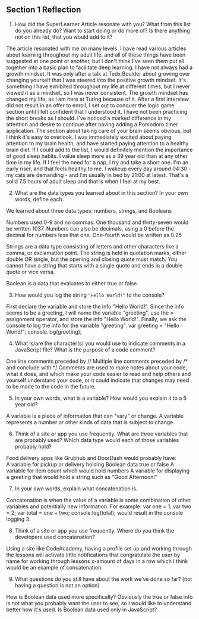 ## Section 1 Reflection

1. How did the SuperLearner Article resonate with you? What from this list do you already do? Want to start doing or do more of? Is there anything not on this list, that you would add to it?

The article resonated with me on many levels. I have read various articles about learning throughout my adult life, and all of these things have been suggested at one point or another, but I don't think I've seen them put all together into a basic plan to facilitate deep learning.
I have not always had a growth mindset. It was only after a talk at Tedx Boulder about growing over changing yourself that I was steered into the positive growth mindset. It's something I have exhibited throughout my life at different times, but I never viewed it as a mindset, so I was never consistent. The growth mindset has changed my life, as I am here at Turing because of it. After a first interview did not result in an offer to enroll, I set out to conquer the logic game section until I felt confident that I understood it.
I have not been practicing the short breaks as I should. I've noticed a marked difference in my attention and desire to continue after having adding a Pomodoro timer application.
The section about taking care of your brain seems obvious, but I think it's easy to overlook. I was immediately excited about paying attention to my brain health, and have started paying attention to a healthy brain diet.
If I could add to the list, I would definitely mention the importance of good sleep habits. I value sleep more as a 39 year old than at any other time in my life. If I feel the need for a nap, I try and take a short one. I'm an early riser, and that feels healthy to me. I wakeup every day around 04:30 - my cats are demanding - and I'm usually in bed by 21:00 at latest. That's a solid 7.5 hours of adult sleep and that is when I feel at my best.

2. What are the data types you learned about in this section? In your own words, define each.

We learned about three data types: numbers, strings, and Booleans

Numbers used 0-9 and no commas. One thousand and thirty-seven would be written 1037. Numbers can also be decimals, using a 0 before the decimal for numbers less that one. One-fourth would be written as 0.25

Strings are a data type consisting of letters and other characters like a comma, or exclamation point. The string is held in quotation marks, either double OR single, but the opening and closing quote must match. You cannot have a string that starts with a single quote and ends in a double quote or vice versa.

Boolean is a data that evaluates to either true or false.

3. How would you log the string `"Hello World!"` to the console?

First declare the variable and store the info "Hello World!". Since the info seems to be a greeting, I will name the variable "greeting", use the = assignment operator, and store the info "Hello World!". Finally, we ask the console to log the info for the variable "greeting".
var greeting = "Hello World!";
console.log(greeting);

4. What is/are the character(s) you would use to indicate comments in a JavaScript file? What is the purpose of a code comment?

One line comments preceded by //
Multiple line comments preceded by /* and conclude with */
Comments are used to make notes about your code, what it does, and which make your code easier to read and help others and yourself understand your code, or it could indicate that changes may need to be made to the code in the future.

5. In your own words, what is a variable? How would you explain it to a 5 year old?

A variable is a piece of information that can "vary" or change. A variable represents a number or other kinds of data that is subject to change.

6. Think of a site or app you use frequently. What are three variables that are probably used? Which data type would each of those variables probably hold?

Food delivery apps like Grubhub and DoorDash would probably have:  
A variable for pickup or delivery holding Boolean data true or false
A variable for item count which would hold numbers
A variable for displaying a greeting that would hold a string such as "Good Afternoon!"

7. In your own words, explain what concatenation is.

Concatenation is when the value of a variable is some combination of other variables and potentially new information.
For example: var one = 1; var two = 2; var total = one + two;
console.log(total); would result in the console logging 3.

8. Think of a site or app you use frequently. Where do you think the developers used concatenation?

Using a site like CodeAcademy, having a profile set up and working through the lessons will activate little notifications that congratulate the user by name for working through lessons x-amount of days in a row which I think would be an example of concatenation.

9. What questions do you still have about the work we've done so far? (not having a question is not an option)

How is Boolean data used more specifically? Obviously the true or false info is not what you probably want the user to see, so I would like to understand better how it's used. Is Boolean data used only in JavaScript?
